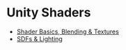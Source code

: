 # Unity Shaders

* [Shader Basics, Blending & Textures](https://github.com/bkalenderoglu/Shaders/blob/main/Shader%20Basics%2C%20Blending%20%26%20Textures%208dc3d2fdd54e405782b2932a750bf5dd.md)
* [SDFs & Lighting](https://github.com/bkalenderoglu/Shaders/blob/main/SDFs%20%26%20Lighting%2060913df965ee40c79c8788e60d211f27.md)